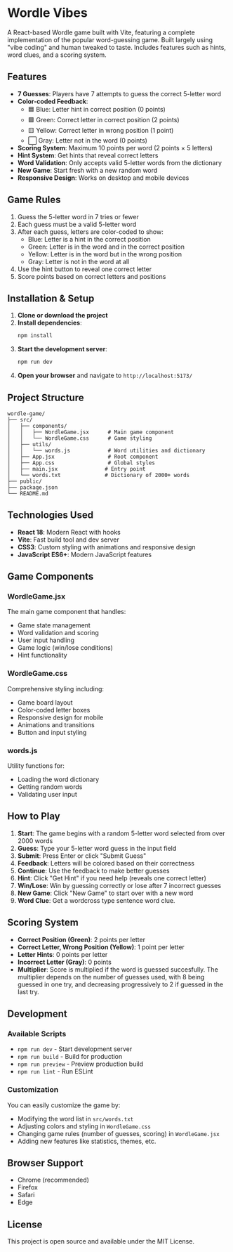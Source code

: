 # Wordle Vibes

A React-based Wordle game built with Vite, featuring a complete implementation of the popular word-guessing game. Built largely using "vibe coding" and human tweaked to taste. Includes features such as hints, word clues, and a scoring system. 

## Features

- **7 Guesses**: Players have 7 attempts to guess the correct 5-letter word
- **Color-coded Feedback**: 
  - 🟦 Blue: Letter hint in correct position (0 points)
  - 🟩 Green: Correct letter in correct position (2 points)
  - 🟨 Yellow: Correct letter in wrong position (1 point)
  - ⬜ Gray: Letter not in the word (0 points)
- **Scoring System**: Maximum 10 points per word (2 points × 5 letters)
- **Hint System**: Get hints that reveal correct letters
- **Word Validation**: Only accepts valid 5-letter words from the dictionary
- **New Game**: Start fresh with a new random word
- **Responsive Design**: Works on desktop and mobile devices

## Game Rules

1. Guess the 5-letter word in 7 tries or fewer
2. Each guess must be a valid 5-letter word
3. After each guess, letters are color-coded to show:
   - Blue: Letter is a hint in the correct position
   - Green: Letter is in the word and in the correct position
   - Yellow: Letter is in the word but in the wrong position
   - Gray: Letter is not in the word at all
4. Use the hint button to reveal one correct letter
5. Score points based on correct letters and positions

## Installation & Setup

1. **Clone or download the project**
2. **Install dependencies**:
   ```bash
   npm install
   ```
3. **Start the development server**:
   ```bash
   npm run dev
   ```
4. **Open your browser** and navigate to `http://localhost:5173/`

## Project Structure

```
wordle-game/
├── src/
│   ├── components/
│   │   ├── WordleGame.jsx      # Main game component
│   │   └── WordleGame.css      # Game styling
│   ├── utils/
│   │   └── words.js            # Word utilities and dictionary
│   ├── App.jsx                 # Root component
│   ├── App.css                 # Global styles
│   ├── main.jsx               # Entry point
│   └── words.txt              # Dictionary of 2000+ words
├── public/
├── package.json
└── README.md
```

## Technologies Used

- **React 18**: Modern React with hooks
- **Vite**: Fast build tool and dev server
- **CSS3**: Custom styling with animations and responsive design
- **JavaScript ES6+**: Modern JavaScript features

## Game Components

### WordleGame.jsx
The main game component that handles:
- Game state management
- Word validation and scoring
- User input handling
- Game logic (win/lose conditions)
- Hint functionality

### WordleGame.css
Comprehensive styling including:
- Game board layout
- Color-coded letter boxes
- Responsive design for mobile
- Animations and transitions
- Button and input styling

### words.js
Utility functions for:
- Loading the word dictionary
- Getting random words
- Validating user input

## How to Play

1. **Start**: The game begins with a random 5-letter word selected from over 2000 words
2. **Guess**: Type your 5-letter word guess in the input field
3. **Submit**: Press Enter or click "Submit Guess"
4. **Feedback**: Letters will be colored based on their correctness
5. **Continue**: Use the feedback to make better guesses
6. **Hint**: Click "Get Hint" if you need help (reveals one correct letter)
7. **Win/Lose**: Win by guessing correctly or lose after 7 incorrect guesses
8. **New Game**: Click "New Game" to start over with a new word
9. **Word Clue**: Get a wordcross type sentence word clue.

## Scoring System

- **Correct Position (Green)**: 2 points per letter
- **Correct Letter, Wrong Position (Yellow)**: 1 point per letter
- **Letter Hints**: 0 points per letter
- **Incorrect Letter (Gray)**: 0 points
- **Multiplier**: Score is multiplied if the word is guessed succesfully. The multiplier depends
on the number of guesses used, with 8 being guessed in one try, and decreasing
progressively to 2 if guessed in the last try.

## Development

### Available Scripts

- `npm run dev` - Start development server
- `npm run build` - Build for production
- `npm run preview` - Preview production build
- `npm run lint` - Run ESLint

### Customization

You can easily customize the game by:
- Modifying the word list in `src/words.txt`
- Adjusting colors and styling in `WordleGame.css`
- Changing game rules (number of guesses, scoring) in `WordleGame.jsx`
- Adding new features like statistics, themes, etc.

## Browser Support

- Chrome (recommended)
- Firefox
- Safari
- Edge

## License

This project is open source and available under the MIT License.
